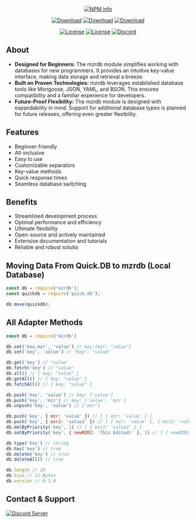 <div align='center'>
<p>
   <a href='https://nodei.co/npm/mzrdjs/'><img src='https://nodei.co/npm/mzrdjs.png?downloads=true&stars=true' alt='NPM info' /></a>
</p>
<p>
    <a href='https://www.npmjs.com/package/mzrdjs'><img src='https://img.shields.io/npm/dt/mzrdjs.svg?style=for-the-badge' alt='Download' /></a>
    <a href='https://www.npmjs.com/package/mzrdjs'><img src='https://img.shields.io/npm/dm/mzrdjs.svg?style=for-the-badge' alt='Download' /></a>
    <a href='https://www.npmjs.com/package/mzrdjs'><img src='https://img.shields.io/npm/dw/mzrdjs.svg?style=for-the-badge' alt='Download' /></a>
</p>
<p>
    <a href='https://www.npmjs.com/package/mzrdjs'><img src='https://img.shields.io/npm/l/mzrdjs.svg?style=for-the-badge' alt='License' /></a>
    <a href='https://www.npmjs.com/package/mzrdjs'><img src='https://img.shields.io/npm/v/mzrdjs.svg?style=for-the-badge' alt='License' /></a>
    <a href='https://discord.gg/mzrdev' target='_blank'> <img alt='Discord' src='https://img.shields.io/badge/Support-Click%20here-7289d9?style=for-the-badge&logo=discord'> </a>
</p>
</div>

## About
- **Designed for Beginners:** The mzrdb module simplifies working with databases for new programmers. It provides an intuitive key-value interface, making data storage and retrieval a breeze.
- **Built on Proven Technologies:** mzrdb leverages established database tools like Mongoose, JSON, YAML, and BSON. This ensures compatibility and a familiar experience for developers.
- **Future-Proof Flexibility:** The mzrdb module is designed with expandability in mind. Support for additional database types is planned for future releases, offering even greater flexibility.

## Features
- Beginner-friendly
- All-inclusive
- Easy to use
- Customizable separators
- Key-value methods
- Quick response times
- Seamless database switching

## Benefits
- Streamlined development process
- Optimal performance and efficiency
- Ultimate flexibility
- Open-source and actively maintained
- Extensive documentation and tutorials
- Reliable and robust solutio

## Moving Data From Quick.DB to mzrdb (Local Database)
```js
const db = require('mzrdb');
const quickdb = require('quick.db');

db.move(quickdb);
```

## All Adapter Methods
```js
const db = require('mzrdb')

db.set('key.mzr', 'value') // key:{mzr: "value"}
db.set('key', 'value') // "key": "value"

db.get('key') // "value"
db.fetch('key') // "value"
db.all() // { key: "value" }
db.getAll() // { key: "value" }
db.fetchAll() // { key: "value" }

db.push('key', 'value') // key: ['value']
db.push('key', 'mzr') // key: ['value', 'mzr']
db.unpush('key', 'value') // ['mzr']

db.push('key', { mzr: 'value' }) // [ { mzr: 'value' } ]
db.push('key', { mzr2: 'value2' }) // [ { mzr: 'value' }, { mzr2: 'value2' } ]
db.delByPriority('key', 1) // [ { mzr2: 'value2' } ]
db.setByPriority('key', { newMZR2: 'This Edited!' }, 1) // [ { newMZR2: 'This Edited!' } ]

db.type('key') // string
db.has('key') // true
db.delete('key') // true
db.deleteAll() // true

db.length // 20
db.size // 11 Bytes
db.version // 0.1.0
```

## Contact & Support
[![Discord Server](https://api.weblutions.com/discord/invite/mzrdev/)](https://discord.gg/mzrdev)
